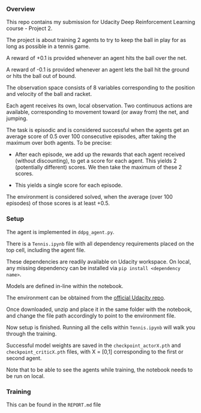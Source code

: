 ### Overview 

This repo contains my submission for Udacity Deep Reinforcement Learning course - Project 2.

The project is about training 2 agents to try to keep the ball in play for as long as possible in a tennis game.

A reward of +0.1 is provided whenever an agent hits the ball over the net.

A reward of -0.1 is provided whenever an agent lets the ball hit the ground or hits the ball out of bound.

The observation space consists of 8 variables corresponding to the position and velocity of the ball and racket. 

Each agent receives its own, local observation. Two continuous actions are available, corresponding to movement toward (or away from) the net, and jumping.

The task is episodic and is considered successful when the agents get an average score of 0.5 over 100 consecutive episodes, after taking the maximum over both agents. To be precise:

- After each episode, we add up the rewards that each agent received (without discounting), to get a score for each agent. This yields 2 (potentially different) scores. We then take the maximum of these 2 scores.

- This yields a single score for each episode.

The environment is considered solved, when the average (over 100 episodes) of those scores is at least +0.5.

### Setup

The agent is implemented in `ddpg_agent.py`.

There is a `Tennis.ipynb` file with all dependency requirements placed on the top cell, including the agent file.

These dependencies are readily available on Udacity workspace. On local, any missing dependency can be installed via `pip install <dependency name>`.

Models are defined in-line within the notebook.

The environment can be obtained from the [official Udacity repo](https://github.com/udacity/deep-reinforcement-learning/tree/master/p3_collab-compet#getting-started).

Once downloaded, unzip and place it in the same folder with the notebook, and change the file path accordingly to point to the environment file.

Now setup is finished. Running all the cells within `Tennis.ipynb` will walk you through the training.

Successful model weights are saved in the `checkpoint_actorX.pth` and `checkpoint_criticX.pth` files, with X = [0,1] corresponding to the first or second agent.

Note that to be able to see the agents while training, the notebook needs to be run on local.


### Training

This can be found in the `REPORT.md` file
